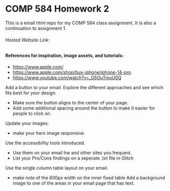 # COMP 584 Homework 2

This is a email html repo for my COMP 584 class assignment. It is also a continuation to assignment 1.

###### Hosted Website Link:

#### References for inspiration, image assets, and tutorials:

- https://www.apple.com/
- https://www.apple.com/shop/buy-iphone/iphone-14-pro
- https://www.youtube.com/watch?v=_G5OuTmuU0Q

Add a button to your email. Explore the different approaches and see which fits best for your design.

- Make sure the button aligns to the center of your page.
- Add some additional spacing around the button to make it easier for people to click on.

Update your images.

- make your hero image responsive.

Use the accessibility tools introduced.

- Use them on your email hw and other sites you frequent.
- List your Pro/Cons findings on a seperate .txt file in Glitch

Use the single column table layout on your email.

- make note of the 600px width on the inner fixed table
  Add a background image to one of the areas in your email page that has text.
